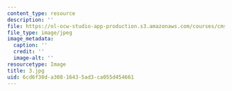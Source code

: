 ```yaml
---
content_type: resource
description: ''
file: https://ol-ocw-studio-app-production.s3.amazonaws.com/courses/cms-930-media-education-and-the-marketplace-fall-2001/6cd6f38da30816435ad3ca055d454661_3.jpg
file_type: image/jpeg
image_metadata:
  caption: ''
  credit: ''
  image-alt: ''
resourcetype: Image
title: 3.jpg
uid: 6cd6f38d-a308-1643-5ad3-ca055d454661
---
```

